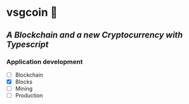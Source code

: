# vsgcoin :stars:
## *A Blockchain and a new Cryptocurrency with Typescript* 


### Application development
- [ ] Blockchain
- [X] Blocks
- [ ] Mining
- [ ] Production
